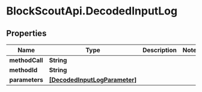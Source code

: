 # BlockScoutApi.DecodedInputLog

## Properties
Name | Type | Description | Notes
------------ | ------------- | ------------- | -------------
**methodCall** | **String** |  | 
**methodId** | **String** |  | 
**parameters** | [**[DecodedInputLogParameter]**](DecodedInputLogParameter.md) |  | 
